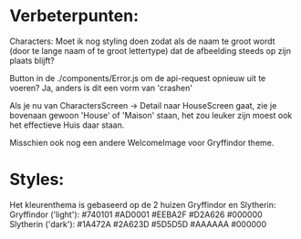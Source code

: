 # Verbeterpunten:

Characters: Moet ik nog styling doen zodat als de naam te groot wordt (door te lange naam of te groot lettertype) dat de afbeelding steeds op zijn plaats blijft?

Button in de ./components/Error.js om de api-request opnieuw uit te voeren? Ja, anders is dit een vorm van 'crashen'

Als je nu van CharactersScreen -> Detail naar HouseScreen gaat, zie je bovenaan gewoon 'House' of 'Maison' staan, het zou leuker zijn moest ook het effectieve Huis daar staan.

Misschien ook nog een andere WelcomeImage voor Gryffindor theme.

# Styles:

Het kleurenthema is gebaseerd op de 2 huizen Gryffindor en Slytherin:
Gryffindor ('light'):
#740101
#AD0001
#EEBA2F
#D2A626
#000000
Slytherin ('dark'):
#1A472A
#2A623D
#5D5D5D
#AAAAAA
#000000

